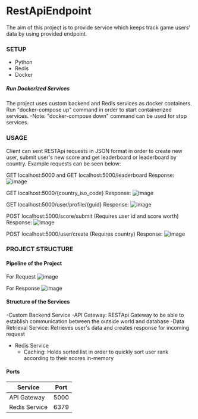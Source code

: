 # RestApiEndpoint

The aim of this project is to provide service which keeps track game users' data by using provided endpoint.

### SETUP
- Python
- Redis
- Docker

##### Run Dockerized Services

The project uses custom backend and Redis services as docker containers. Run "docker-compose up" command in order to start containerized services.
-Note: "docker-compose down" command can be used for stop services.

### USAGE

Client can sent RESTApi requests in JSON format in order to create new user, submit user's new score and get leaderboard or leaderboard by country. 
Example requests can be seen below:

GET localhost:5000 and GET localhost:5000/leaderboard
Response:
![image](https://user-images.githubusercontent.com/45763123/112211000-70920700-8c2c-11eb-9025-0da23fc5a143.png)

GET localhost:5000/{country_iso_code}
Response:
![image](https://user-images.githubusercontent.com/45763123/112211327-d2527100-8c2c-11eb-847b-eceb8537d541.png)

GET localhost:5000/user/profile/{guid}
Response:
![image](https://user-images.githubusercontent.com/45763123/112211841-54db3080-8c2d-11eb-97ff-c71a805c523a.png)

POST localhost:5000/score/submit  (Requires user id and score worth)
Response:
![image](https://user-images.githubusercontent.com/45763123/112212166-b3a0aa00-8c2d-11eb-8b6d-3c1cce825cd7.png)

POST localhost:5000/user/create (Requires country)
Response:
![image](https://user-images.githubusercontent.com/45763123/112211567-1c3b5700-8c2d-11eb-9b9d-010e8307f88f.png)

### PROJECT STRUCTURE

#### Pipeline of the Project

For Request
![image](https://user-images.githubusercontent.com/45763123/112214738-9a4d2d00-8c30-11eb-88c8-617f3b6e33ab.png)

For Response
![image](https://user-images.githubusercontent.com/45763123/112215960-07ad8d80-8c32-11eb-8f65-35ae09db2fa3.png)

#### Structure of the Services

-Custom Backend Service
  -API Gateway: RESTApi Gateway to be able to establish communication between the outside world and database
  -Data Retrieval Service: Retrieves user's data and creates response for incoming request

- Redis Service
  - Caching: Holds sorted list in order to quickly sort user rank according to their scores in-memory

#### Ports
| Service 	| Port 	|
|-	|-	|
| API Gateway 	| 5000 	|
| Redis Service 	| 6379 	|

